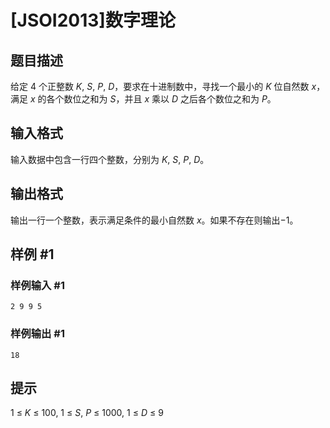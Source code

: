 # [JSOI2013]数字理论

## 题目描述

给定 $4$ 个正整数 $K,~S,~P,~D$，要求在十进制数中，寻找一个最小的 $K$ 位自然数 $x$，满足 $x$ 的各个数位之和为 $S$，并且 $x$ 乘以 $D$ 之后各个数位之和为 $P$。

## 输入格式

输入数据中包含一行四个整数，分别为 $K,~S,~P,~D$。


## 输出格式

输出一行一个整数，表示满足条件的最小自然数 $x$。如果不存在则输出$-1$。

## 样例 #1

### 样例输入 #1
```
2 9 9 5
```

### 样例输出 #1

```
18
```

## 提示

$1~\leq~K~\leq~100,~1~\leq~S,~P~\leq~1000,~1~\leq~D~\leq~9$

